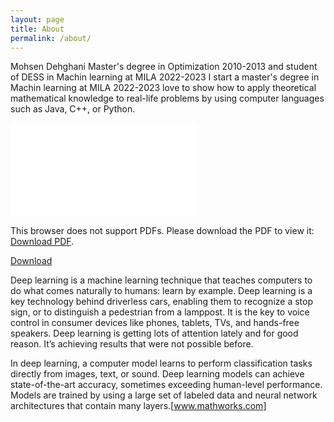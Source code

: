 ```yaml
---
layout: page
title: About
permalink: /about/
---
```

Mohsen Dehghani Master's degree in Optimization 2010-2013 and student of DESS in Machin learning at MILA 2022-2023 I start a master's degree in Machin learning at MILA 2022-2023 love to show how to apply theoretical mathematical knowledge to real-life problems by using computer languages such as Java, C++, or Python.


<object data="/assets/Resume.pdf" type="application/pdf" width="700px" height="700px">
    <embed src="/assets/Resume.pdf">
        <p>This browser does not support PDFs. Please download the PDF to view it: <a href="http://yoursite.com/the.pdf">Download PDF</a>.</p>
    </embed>
</object>

<a href="/assets/Resume.pdf" title="Resume" download>Download</a>

Deep learning is a machine learning technique that teaches computers to do what comes naturally to humans: learn by example. Deep learning is a key technology behind driverless cars, enabling them to recognize a stop sign, or to distinguish a pedestrian from a lamppost. It is the key to voice control in consumer devices like phones, tablets, TVs, and hands-free speakers. Deep learning is getting lots of attention lately and for good reason. It’s achieving results that were not possible before.

In deep learning, a computer model learns to perform classification tasks directly from images, text, or sound. Deep learning models can achieve state-of-the-art accuracy, sometimes exceeding human-level performance. Models are trained by using a large set of labeled data and neural network architectures that contain many layers.[www.mathworks.com]